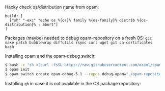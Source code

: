 Hacky check os/distribution name from opam:

```opam
build: [
  ["sh" "-exc" "echo os %{os}% family %{os-family}% distrib %{os-distribution}% ; abort"]
]
```

Packages (maybe) needed to debug opam-repository on a fresh OS:
`gcc make patch bubblewrap diffutils rsync curl wget git ca-certificates bash`

Installing opam and the opam-debug switch:

```bash
$ bash -c "sh <(curl -fsSL https://raw.githubusercontent.com/ocaml/opam/master/shell/install.sh)"
$ opam init
$ opam switch create opam-debug-5.1 --repos debug-opam="./opam-repository" 5.1.0
```

Installing `gh` in case it is not available in the OS package repository:

